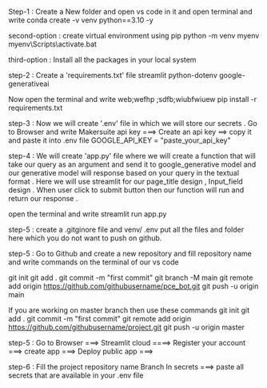 Step-1 : Create a New folder and open vs code in it and open terminal and write
conda create -v venv python==3.10 -y 

second-option : create virtual environment using pip 
python -m venv myenv
myenv\Scripts\activate.bat 

third-option : Install all the packages in your local system 

step-2 : Create a 'requirements.txt' file 
streamlit 
python-dotenv 
google-generativeai 

Now open the terminal and write 
web;wefhp ;sdfb;wiubfwiuew
pip install -r requirements.txt 

step-3 : Now we will create '.env' file in which we will store our secrets . 
Go to Browser and write Makersuite api key ===> Create an api key ==> copy it and paste it into .env file 
GOOGLE_API_KEY = "paste_your_api_key" 

step-4 : We will create 'app.py' file where we will create a function that will take our query as an argument and send it to google_generative model and our generative model will response based on your query in the textual format . Here we will use streamlit for our page_title design , Input_field design . When user click to submit button then our function will run and return our response . 

open the terminal and write 
streamlit run app.py 

step-5 : create a .gitginore file and 
venv/
.env 
put all the files and folder here which you do not want to push on github.

step-5 : Go to Github and create a new repository and fill repository name
and write commands on the terminal of our vs code 

git init
git add .
git commit -m "first commit"
git branch -M main
git remote add origin https://github.com/githubusername/pce_bot.git
git push -u origin main

If you are working on master branch then use these commands
git init
git add . 
git commit -m "first commit"
git remote add origin https://github.com/githubusername/project.git
git push -u origin master 



step-5 : Go to Browser ===> Streamlit cloud ====> Register your account ===> 
create app ===> Deploy public app  ===> 


step-6 : 
Fill the project repository name 
Branch 
In secrets ===> paste all secrets that are available in your .env file 


